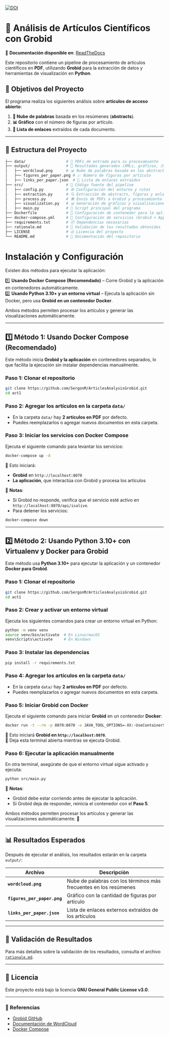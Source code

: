 [![DOI](https://zenodo.org/badge/927833777.svg)](https://doi.org/10.5281/zenodo.14968794)
# 📝 Análisis de Artículos Científicos con Grobid


📖 **Documentación disponible en**: [ReadTheDocs](https://articlesanalysisgrobid.readthedocs.io/es/latest/)

Este repositorio contiene un pipeline de procesamiento de artículos científicos en **PDF**, utilizando **Grobid** para la extracción de datos y herramientas de visualización en **Python**.  

## 🚀 Objetivos del Proyecto  
El programa realiza los siguientes análisis sobre **artículos de acceso abierto**:  
1. **📌 Nube de palabras** basada en los resúmenes (**abstracts**).  
2. **📊 Gráfico** con el número de figuras por artículo.  
3. **🔗 Lista de enlaces** extraídos de cada documento.  

---

## 📁 Estructura del Proyecto  
```sh
├── data/                  # 📂 PDFs de entrada para su procesamiento  
├── output/                # 📂 Resultados generados (XMLs, gráficos, JSONs)  
│   ├── wordcloud.png      # 📊 Nube de palabras basada en los abstracts  
│   ├── figures_per_paper.png # 📈 Número de figuras por artículo  
│   ├── links_per_paper.json  # 🔗 Lista de enlaces extraídos  
├── src/                   # 📂 Código fuente del pipeline  
│   ├── config.py          # ⚙️ Configuración del entorno y rutas  
│   ├── extraction.py      # 🔍 Extracción de abstracts, figuras y enlaces  
│   ├── process.py         # 🛠️ Envío de PDFs a Grobid y procesamiento  
│   ├── visualization.py   # 📊 Generación de gráficos y visualizaciones  
│   ├── main.py            # 🚀 Script principal del programa  
├── Dockerfile             # 🐳 Configuración de contenedor para la aplicación  
├── docker-compose.yml     # 🐳 Configuración de servicios (Grobid + App)  
├── requirements.txt       # 📦 Dependencias necesarias  
├── rationale.md           # 📝 Validación de los resultados obtenidos  
├── LICENSE                # ⚖️ Licencia del proyecto  
└── README.md              # 📖 Documentación del repositorio  
```


# Instalación y Configuración

Existen dos métodos para ejecutar la aplicación:

1️⃣ **Usando Docker Compose (Recomendado)** – Corre Grobid y la aplicación en contenedores automáticamente.  
2️⃣ **Usando Python 3.10+ y un entorno virtual** – Ejecuta la aplicación sin Docker, pero usa **Grobid en un contenedor Docker**.

Ambos métodos permiten procesar los artículos y generar las visualizaciones automáticamente.

---

## 1️⃣ Método 1: Usando Docker Compose (Recomendado)

Este método inicia **Grobid y la aplicación** en contenedores separados, lo que facilita la ejecución sin instalar dependencias manualmente.

### **Paso 1: Clonar el repositorio**
```bash
git clone https://github.com/SergonM/ArticlesAnalysisGrobid.git
cd act1
```

### **Paso 2: Agregar los artículos en la carpeta `data/`**
- En la carpeta `data/` hay **2 artículos en PDF** por defecto.
- Puedes reemplazarlos o agregar nuevos documentos en esta carpeta.

### **Paso 3: Iniciar los servicios con Docker Compose**
Ejecuta el siguiente comando para levantar los servicios:

```bash
docker-compose up -d
```

🔹 Esto iniciará:  
- **Grobid** en `http://localhost:8070`  
- **La aplicación**, que interactúa con Grobid y procesa los artículos  

📌 **Notas**:
- Si Grobid no responde, verifica que el servicio esté activo en `http://localhost:8070/api/isalive`.
- Para detener los servicios:

```bash
docker-compose down
```

---

## 2️⃣ Método 2: Usando Python 3.10+ con Virtualenv y Docker para Grobid

Este método usa **Python 3.10+** para ejecutar la aplicación y un contenedor **Docker para Grobid**.

### **Paso 1: Clonar el repositorio**
```bash
git clone https://github.com/SergonM/ArticlesAnalysisGrobid.git
cd act1
```

### **Paso 2: Crear y activar un entorno virtual**
Ejecuta los siguientes comandos para crear un entorno virtual en Python:

```bash
python -m venv venv
source venv/bin/activate  # En Linux/macOS
venv\Scripts\activate     # En Windows
```

### **Paso 3: Instalar las dependencias**
```bash
pip install -r requirements.txt
```

### **Paso 4: Agregar los artículos en la carpeta `data/`**
- En la carpeta `data/` hay **2 artículos en PDF** por defecto.
- Puedes reemplazarlos o agregar nuevos documentos en esta carpeta.

### **Paso 5: Iniciar Grobid con Docker**
Ejecuta el siguiente comando para iniciar **Grobid** en un contenedor **Docker**:

```bash
docker run -t --rm -p 8070:8070 -e JAVA_TOOL_OPTIONS=-XX:-UseContainerSupport lfoppiano/grobid:0.8.1
```

🔹 Esto iniciará **Grobid en `http://localhost:8070`**.  
🔹 Deja esta terminal abierta mientras se ejecuta Grobid.

### **Paso 6: Ejecutar la aplicación manualmente**
En otra terminal, asegúrate de que el entorno virtual sigue activado y ejecuta:

```bash
python src/main.py
```

📌 **Notas**:
- Grobid debe estar corriendo antes de ejecutar la aplicación.
- Si Grobid deja de responder, reinicia el contenedor con el **Paso 5**.

Ambos métodos permiten procesar los artículos y generar las visualizaciones automáticamente. 🚀

---

## 📊 Resultados Esperados  
Después de ejecutar el análisis, los resultados estarán en la carpeta `output/`:

| Archivo | Descripción |
|---------|------------|
| **`wordcloud.png`** | Nube de palabras con los términos más frecuentes en los resúmenes |
| **`figures_per_paper.png`** | Gráfico con la cantidad de figuras por artículo |
| **`links_per_paper.json`** | Lista de enlaces externos extraídos de los artículos |

---

## 📄 Validación de Resultados  
Para más detalles sobre la validación de los resultados, consulta el archivo [`rationale.md`](rationale.md).  

---

## 📜 Licencia
Este proyecto está bajo la licencia **GNU General Public License v3.0**.  

---

### 🔗 Referencias  
- [Grobid GitHub](https://github.com/kermitt2/grobid)  
- [Documentación de WordCloud](https://github.com/amueller/word_cloud)  
- [Docker Compose](https://docs.docker.com/compose/)  
